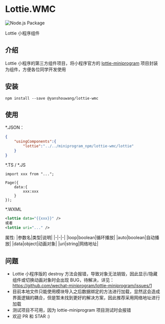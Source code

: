 # Lottie.WMC

![Node.js Package](https://github.com/yanshouwang/Lottie.WMC/workflows/Node.js%20Package/badge.svg)

Lottie 小程序组件

## 介绍

Lottie 小程序的第三方组件项目，将小程序官方的 [lottie-miniprogram](https://github.com/wechat-miniprogram/lottie-miniprogram) 项目封装为组件，方便各位同学开发使用

## 安装

```
npm install --save @yanshouwang/lottie-wmc
```

## 使用

*.JSON：
``` JSON
{
    "usingComponents":{
        "lottie":"../../miniprogram_npm/lottie-wmc/lottie"
    }
}
```
*.TS / *.JS
```TS
import xxx from "...";

Page({
    data:{
        xxx:xxx
    }
});
```
*.WXML
```XML
<lottie data="{{xxx}}" />
或者
<lottie uri="..." />
```
属性:
|参数名|类型|说明|
|-|-|-|
|loop|boolean|循环播放|
|auto|boolean|自动播放|
|data|object|动画对象|
|uri|string|网络地址|

## 问题
- Lottie 小程序版的 destroy 方法会报错，导致对象无法销毁，因此显示/隐藏组件或切换动画对象时会出现 BUG，待解决，详见：https://github.com/wechat-miniprogram/lottie-miniprogram/issues/1
- 目前本地文件只能使用模块导入之后数据绑定的方法进行加载，显然这会造成界面逻辑的耦合，但是暂未找到更好的解决方案，因此推荐采用网络地址进行加载
- 测试项目不可用，因为 lottie-miniprogram 项目测试时会报错
- 欢迎 PR 和 STAR :)
